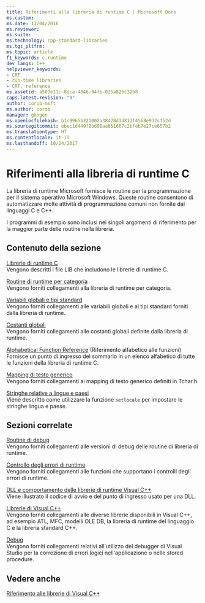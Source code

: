 ```yaml
---
title: Riferimenti alla libreria di runtime C | Microsoft Docs
ms.custom: 
ms.date: 11/04/2016
ms.reviewer: 
ms.suite: 
ms.technology: cpp-standard-libraries
ms.tgt_pltfrm: 
ms.topic: article
f1_keywords: c.runtime
dev_langs: C++
helpviewer_keywords:
- CRT
- run-time libraries
- CRT, reference
ms.assetid: a503e11c-8dca-4846-84fb-025a826c32b8
caps.latest.revision: "9"
author: corob-msft
ms.author: corob
manager: ghogen
ms.openlocfilehash: b1c9965b221002a38428d3d813f4568e937cf52d
ms.sourcegitcommit: ebec1d449f2bd98aa851667c2bfeb7e27ce657b2
ms.translationtype: HT
ms.contentlocale: it-IT
ms.lasthandoff: 10/24/2017
---
```

# <a name="c-run-time-library-reference"></a>Riferimenti alla libreria di runtime C
La libreria di runtime Microsoft fornisce le routine per la programmazione per il sistema operativo Microsoft Windows. Queste routine consentono di automatizzare molte attività di programmazione comuni non fornite dai linguaggi C e C++.  
  
 I programmi di esempio sono inclusi nei singoli argomenti di riferimento per la maggior parte delle routine nella libreria.  
  
## <a name="in-this-section"></a>Contenuto della sezione  
 [Librerie di runtime C](../c-runtime-library/crt-library-features.md)  
 Vengono descritti i file LIB che includono le librerie di runtime C.  
  
 [Routine di runtime per categoria](../c-runtime-library/run-time-routines-by-category.md)  
 Vengono forniti collegamenti alla libreria di runtime per categoria.  
  
 [Variabili globali e tipi standard](../c-runtime-library/global-variables-and-standard-types.md)  
 Vengono forniti collegamenti alle variabili globali e ai tipi standard forniti dalla libreria di runtime.  
  
 [Costanti globali](../c-runtime-library/global-constants.md)  
 Vengono forniti collegamenti alle costanti globali definite dalla libreria di runtime.  
  
 [Alphabetical Function Reference](../c-runtime-library/reference/crt-alphabetical-function-reference.md) (Riferimento alfabetico alle funzioni)  
 Fornisce un punto di ingresso del sommario in un elenco alfabetico di tutte le funzioni della libreria di runtime C.  
  
 [Mapping di testo generico](../c-runtime-library/generic-text-mappings.md)  
 Vengono forniti collegamenti ai mapping di testo generico definiti in Tchar.h.  
  
 [Stringhe relative a lingue e paesi](../c-runtime-library/locale-names-languages-and-country-region-strings.md)  
 Viene descritto come utilizzare la funzione `setlocale` per impostare le stringhe lingua e paese.  
  
## <a name="related-sections"></a>Sezioni correlate  
 [Routine di debug](../c-runtime-library/debug-routines.md)  
 Vengono forniti collegamenti alle versioni di debug delle routine di libreria di runtime.  
  
 [Controllo degli errori di runtime](../c-runtime-library/run-time-error-checking.md)  
 Vengono forniti collegamenti alle funzioni che supportano i controlli degli errori di runtime.  
  
 [DLL e comportamento delle librerie di runtime Visual C++](../build/run-time-library-behavior.md)  
 Viene illustrato il codice di avvio e del punto di ingresso usato per una DLL.  
  
 [Librerie di Visual C++](http://msdn.microsoft.com/en-us/fec23c40-10c0-4857-9cdc-33a3b99b30ae)  
 Vengono forniti collegamenti alle diverse librerie disponibili in Visual C++, ad esempio ATL, MFC, modelli OLE DB, la libreria di runtime del linguaggio C e la libreria standard C++.  
  
 [Debug](/visualstudio/debugger/debugging-in-visual-studio)  
 Vengono forniti collegamenti relativi all'utilizzo del debugger di Visual Studio per la correzione di errori logici nell'applicazione o nelle stored procedure.  
  
## <a name="see-also"></a>Vedere anche  
 [Riferimento alle librerie di Visual C++](http://msdn.microsoft.com/en-us/fec23c40-10c0-4857-9cdc-33a3b99b30ae)